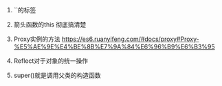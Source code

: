 1. ``的标签

2. 箭头函数的this 彻底搞清楚

3. Proxy实例的方法
  https://es6.ruanyifeng.com/#docs/proxy#Proxy-%E5%AE%9E%E4%BE%8B%E7%9A%84%E6%96%B9%E6%B3%95

4. Reflect对于对象的统一操作

5. super()就是调用父类的构造函数